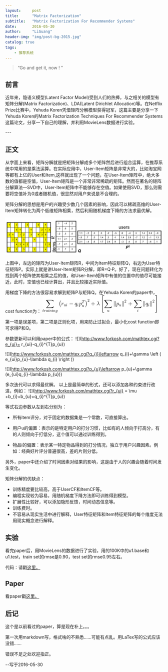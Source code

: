 ```yaml
---
layout:     post
title:      "Matrix Factorization"
subtitle:   "Matrix Factorization For Recommender Systems"
date:       2016-05-30
author:     "LiGuang"
header-img: "img/post-bg-2015.jpg"
catalog: true
tags:
    - 推荐系统
---
```


> “Go and get it, now ! ”


## 前言

近年来，隐语义模型(Latent Factor Model)受到人们的热捧，与之相关的模型有矩阵分解(Matrix Factorization)、LDA(Latent Dirichlet Allocation)等。在Netflix Prize比赛中，Yehuda Koren凭借矩阵分解模型获得冠军，这篇主要是分享一下Yehuda Koren的Matrix Factorization Techniques For Recommender Systems这篇论文，分享一下自己的理解，并利用MovieLens数据进行实验。


<p id = "build"></p>
---

## 正文

从字面上来看，矩阵分解就是把矩阵分解成多个矩阵然后进行组合运算，在推荐系统中常用的是乘法运算。在实际应用中，User-Item矩阵是非常大的，比如淘宝网等都有上亿的User和Item,这样就出现了一个问题，在User-Item矩阵中，绝大多数的值都是空值，User-Item矩阵是一个非常非常稀疏的矩阵。然而在著名的矩阵分解算法—SVD中，User-Item矩阵中不能够存在空值。如果使用SVD，那么则需要将空值补为0或者随机值，很显然对用户来说是不合理的。

矩阵分解的思想是用户的兴趣受少数几个因素的影响，因此可以稀疏高维的User-Item矩阵转化为两个低维矩阵相乘，然后利用随机梯度下降的方法求最优解。

![](https://raw.githubusercontent.com/CoolIceFire/CoolIceFire.github.io/master/img/20160530/mf-01.png)

上图中，左边的矩阵为User-Item矩阵R，中间为Item特征矩阵Q，右边为User特征矩阵P。实际上就是讲User-Item矩阵R分解，即R=Q·P。好了，现在问题转化为找到两个矩阵使其相乘之后的值，和User-Item矩阵中有值的位置中的值尽可能接近，此时，空值也已经计算出，并且比较接近实际值。

用梯度下降的方法很容易求解到矩阵P与矩阵Q。在Yehuda Koren的paper中，cost function为：
![](https://raw.githubusercontent.com/CoolIceFire/CoolIceFire.github.io/master/img/20160530/mf-02.gif)

第一项是误差项，第二项是正则化项，用来防止过拟合，最小化cost function即可求得P和Q。

参数更新可以利用paper中的公式：
![](http://www.forkosh.com/mathtex.cgi?e_{ui}= r_{ui}-q_{i}^{T}p_{u})

![](http://www.forkosh.com/mathtex.cgi?q_{i}\leftarrow q_{i}+\gamma \left ( e_{ui}p_{u}-\lambda q_{i} \right ))

![](http://www.forkosh.com/mathtex.cgi?p_{u}\leftarrow p_{u}+\gamma (e_{ui}q_{i}-\lambda p_{u}))

多次迭代可以求得最优解。
以上是最简单的形式，还可以添加各种约束进行改进，例如：
![](http://www.forkosh.com/mathtex.cgi?r_{ui} = \mu +b_{i}+b_{u}+q_{i}^{T}p_{u})

等式右边参数从左到右分别为：

* 所有item评分，对于固定的数据集是一个常数，可直接算出。

* 用户u的偏置：表示的是特定用户的打分习惯，比如有的人倾向于打高分，有的人则倾向于打低分，这个值可以通过训练得到。

* 物品i的偏置：表示某一特定物品得到的打分情况，独立于用户兴趣因素。例如：经典好片评分普遍很高，差的片则分低。

另外，paper中还介绍了时间因素对结果的影响，这是由于人的兴趣会随着时间发生变化。

矩阵分解的优缺点：

* 训练精度要比较高，高于UserCF和ItemCF等。
* 编程实现较为容易，用随机梯度下降方法即可训练得到模型。
* 扩展性比较好，可以添加隐形反馈，时间动态信息等。
* 训练费时。
* 不容易从现实生活中进行解释，User特征矩阵和Item特征矩阵的每个维度无法用现实概念进行解释。
 
## 实验
看完paper后，用MovieLens的数据进行了实验，用的100K中的u1.base和u1.test，train set的rmse是0.90，test set的rmse0.95左右。

代码：请戳[这里。](https://github.com/CoolIceFire/RS/blob/master/MatrixFactorization/mf_01)

## Paper
看paper戳[这里。](https://datajobs.com/data-science-repo/Recommender-Systems-[Netflix].pdf)

## 后记

这个是以前看过的paper，算是现在补上。。。

第一次用markdown写，格式啥的不熟悉……可能有点乱。用LaTex写的公式应该没错……

错误不足之处欢迎指正。

--写于2016-05-30


